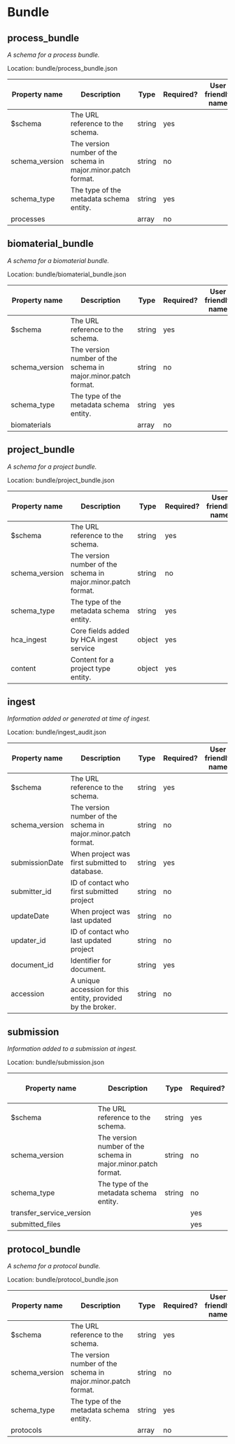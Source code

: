 # Bundle
## process_bundle
_A schema for a process bundle._

Location: bundle/process_bundle.json

Property name | Description | Type | Required? | User friendly name | Allowed values | Example 
--- | --- | --- | --- | --- | --- | --- 
$schema | The URL reference to the schema. | string | yes |  |  | 
schema_version | The version number of the schema in major.minor.patch format. | string | no |  |  | 
schema_type | The type of the metadata schema entity. | string | yes |  | process_bundle | 
processes |  | array | no |  |  | 

## biomaterial_bundle
_A schema for a biomaterial bundle._

Location: bundle/biomaterial_bundle.json

Property name | Description | Type | Required? | User friendly name | Allowed values | Example 
--- | --- | --- | --- | --- | --- | --- 
$schema | The URL reference to the schema. | string | yes |  |  | 
schema_version | The version number of the schema in major.minor.patch format. | string | no |  |  | 
schema_type | The type of the metadata schema entity. | string | yes |  | biomaterial_bundle | 
biomaterials |  | array | no |  |  | 

## project_bundle
_A schema for a project bundle._

Location: bundle/project_bundle.json

Property name | Description | Type | Required? | User friendly name | Allowed values | Example 
--- | --- | --- | --- | --- | --- | --- 
$schema | The URL reference to the schema. | string | yes |  |  | 
schema_version | The version number of the schema in major.minor.patch format. | string | no |  |  | 
schema_type | The type of the metadata schema entity. | string | yes |  | project_bundle | 
hca_ingest | Core fields added by HCA ingest service | object | yes |  |  | 
content | Content for a project type entity. | object | yes |  |  | 

## ingest
_Information added or generated at time of ingest._

Location: bundle/ingest_audit.json

Property name | Description | Type | Required? | User friendly name | Allowed values | Example 
--- | --- | --- | --- | --- | --- | --- 
$schema | The URL reference to the schema. | string | yes |  |  | 
schema_version | The version number of the schema in major.minor.patch format. | string | no |  |  | 4.6.1
submissionDate | When project was first submitted to database. | string | yes |  |  | 
submitter_id | ID of contact who first submitted project | string | no |  |  | 
updateDate | When project was last updated | string | no |  |  | 
updater_id | ID of contact who last updated project | string | no |  |  | 
document_id | Identifier for document. | string | yes |  |  | 
accession | A unique accession for this entity, provided by the broker. | string | no |  |  | 

## submission
_Information added to a submission at ingest._

Location: bundle/submission.json

Property name | Description | Type | Required? | User friendly name | Allowed values | Example 
--- | --- | --- | --- | --- | --- | --- 
$schema | The URL reference to the schema. | string | yes |  |  | 
schema_version | The version number of the schema in major.minor.patch format. | string | no |  |  | 4.6.1
schema_type | The type of the metadata schema entity. | string | no |  | submission | 
transfer_service_version |  |  | yes |  |  | 
submitted_files |  |  | yes |  |  | 

## protocol_bundle
_A schema for a protocol bundle._

Location: bundle/protocol_bundle.json

Property name | Description | Type | Required? | User friendly name | Allowed values | Example 
--- | --- | --- | --- | --- | --- | --- 
$schema | The URL reference to the schema. | string | yes |  |  | 
schema_version | The version number of the schema in major.minor.patch format. | string | no |  |  | 
schema_type | The type of the metadata schema entity. | string | yes |  | project_bundle | 
protocols |  | array | no |  |  | 

